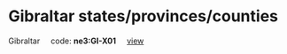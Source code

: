 # Gibraltar states/provinces/counties
Gibraltar&nbsp;&nbsp;&nbsp;&nbsp;&nbsp;code: **ne3:GI-X01**&nbsp;&nbsp;&nbsp;&nbsp;&nbsp;[view](../../export/geojson/medium/ne3/gi/x01.geojson)&nbsp;&nbsp;&nbsp;&nbsp;&nbsp;

